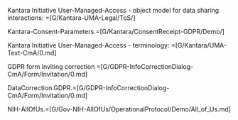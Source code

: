 Kantara Initiative User-Managed-Access - object model for data sharing interactions: =[G/Kantara-UMA-Legal/ToS/]

Kantara-Consent-Parameters.=[G/Kantara/ConsentReceipt-GDPR/Demo/]

Kantara Initiative User-Managed-Access - terminology: =[G/Kantara/UMA-Text-CmA/0.md]

GDPR form inviting correction =[G/GDPR-InfoCorrectionDialog-CmA/Form/Invitation/0.md]

DataCorrection.GDPR.=[G/GDPR-InfoCorrectionDialog-CmA/Form/Invitation/0.md]

NIH-AllOfUs.=[G/Gov-NIH-AllOfUs/OperationalProtocol/Demo/All_of_Us.md]
